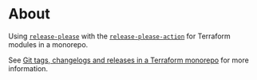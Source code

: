 # About

Using [`release-please`](https://github.com/googleapis/release-please) with the [`release-please-action`](https://github.com/google-github-actions/release-please-action) for Terraform modules in a monorepo.

See [Git tags, changelogs and releases in a Terraform monorepo](https://notes.garden/Cards/%F0%9F%8C%B2+Notes/Git+tags%2C+changelogs+and+releases+in+a+Terraform+monorepo) for more information.
